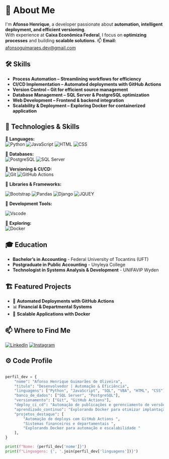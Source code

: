 # 👋 About Me
I'm **Afonso Henrique**, a developer passionate about **automation, intelligent deployment, and efficient versioning**.  
With experience at **Caixa Econômica Federal**, I focus on **optimizing processes** and building **scalable solutions**.
📫 **Email:** afonsoguimaraes.dev@gmail.com



## 🛠️ Skills
- **Process Automation – Streamlining workflows for efficiency**
- **CI/CD Implementation – Automated deployments with GitHub Actions**
- **Version Control – Git for efficient source management**
- **Database Management – SQL Server & PostgreSQL optimization**
- **Web Development – Frontend & backend integration**
- **Scalability & Deployment – Exploring Docker for containerized application**



## 🚀 Technologies & Skills
📌 **Languages:**  
![Python](https://img.shields.io/badge/Python-3776AB.svg?style=for-the-badge&logo=Python&logoColor=white)  ![JavaScript](https://img.shields.io/badge/JavaScript-F7DF1E.svg?style=for-the-badge&logo=JavaScript&logoColor=black)  ![HTML](https://img.shields.io/badge/HTML5-E34F26.svg?style=for-the-badge&logo=HTML5&logoColor=white)  ![CSS](https://img.shields.io/badge/CSS-663399.svg?style=for-the-badge&logo=CSS&logoColor=white)  

📌 **Databases:**  
![PostgreSQL](https://img.shields.io/badge/PostgreSQL-4169E1.svg?style=for-the-badge&logo=PostgreSQL&logoColor=white)   ![SQL Server](https://img.shields.io/badge/Microsoft_SQL_Server-CC2927?style=for-the-badge&logo=microsoft-sql-server&logoColor=white)   

📌 **Versioning & CI/CD:**  
![Git](https://img.shields.io/badge/GIT-E44C30?style=for-the-badge&logo=git&logoColor=white)   ![GitHub Actions](https://img.shields.io/badge/GitHub_Actions-2088FF?style=for-the-badge&logo=github-actions&logoColor=white) 

📌 **Libraries & Frameworks:**

![Bootstrap](https://img.shields.io/badge/Bootstrap-7952B3.svg?style=for-the-badge&logo=Bootstrap&logoColor=white)  ![Pandas](https://img.shields.io/badge/pandas-150458.svg?style=for-the-badge&logo=pandas&logoColor=white)  ![Django](https://img.shields.io/badge/django-150458.svg?style=for-the-badge&logo=django&logoColor=white)   ![JQUEY](https://img.shields.io/badge/jQuery-0769AD.svg?style=for-the-badge&logo=jQuery&logoColor=white)   

📌 **Development Tools:**

![Vscode](https://img.shields.io/badge/Visual_Studio_Code-007ACC.svg?style=for-the-badge&logo=Visual-Studio-Code&logoColor=white)

📌 **Exploring:**  
![Docker](https://img.shields.io/badge/Docker-2496ED.svg?style=for-the-badge&logo=Docker&logoColor=white)   







## 🎓 Education
- **Bachelor’s in Accounting** - Federal University of Tocantins (UFT)  
- **Postgraduate in Public Accounting** - Unyleya College  
- **Technologist in Systems Analysis & Development** - UNIFAVIP Wyden  

## 🏗️ Featured Projects
- 🚀 **Automated Deployments with GitHub Actions**  
- 📊 **Financial & Departmental Systems**  
- 🐳 **Scalable Applications with Docker**
  
## 📫 Where to Find Me
[![LinkedIn](https://img.shields.io/badge/LinkedIn-0077B5?style=for-the-badge&logo=linkedin&logoColor=white)](www.linkedin.com/in/afonso-henrique-guimarães-oliveira/)
[![Instagram](https://img.shields.io/badge/Instagram-FF0069.svg?style=for-the-badge&logo=Instagram&logoColor=white)](https://www.instagram.com/afonso_henrique14)


## ⚙️ Code Profile

``` python

perfil_dev = {
    "nome": "Afonso Henrique Guimarães de Oliveira",
    "titulo": "Desenvolvedor | Automação & Eficiência",
    "linguagens": ["Python", "JavaScript", "SQL", "VBA", "HTML", "CSS"],
    "banco_de_dados": ["SQL Server", "PostgreSQL"],
    "versionamento": ["Git", "GitHub Actions"],
    "deploy_ci_cd": "Automação de publicações e gerenciamento de versões",
    "aprendizado_continuo": "Explorando Docker para otimizar implantação e escalabilidade",
    "projetos_destaque": [
        "Automação de deploys com GitHub Actions ",
        "Sistemas financeiros e departamentais ",
        "Explorando Docker para automação e escalabilidade "
    ],
}

print(f"Nome: {perfil_dev['nome']}")
print(f"Linguagens: {', '.join(perfil_dev['linguagens'])}")

```





